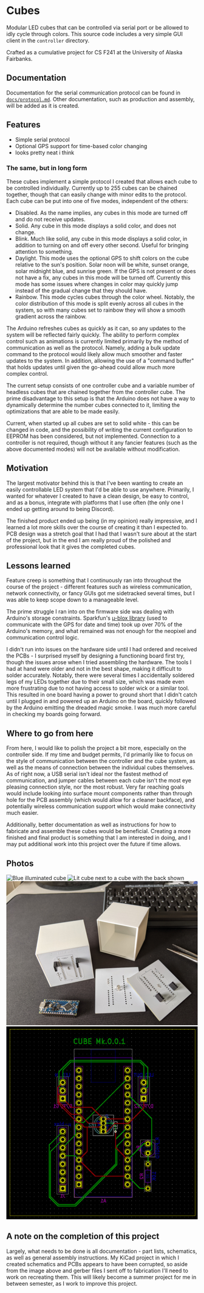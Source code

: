 # Cubes
Modular LED cubes that can be controlled via serial port or be allowed to idly
cycle through colors. This source code includes a very simple GUI client in the
`controller` directory.

Crafted as a cumulative project for CS F241 at the University of Alaska
Fairbanks.

## Documentation
Documentation for the serial communication protocol can be found in
[`docs/protocol.md`](docs/protocol.md). Other documentation, such as production
and assembly, will be added as it is created.

## Features
- Simple serial protocol
- Optional GPS support for time-based color changing
- looks pretty neat i think

### The same, but in long form
These cubes implement a simple protocol I created that allows each cube to be
controlled individually. Currently up to 255 cubes can be chained together,
though that can easily change with minor edits to the protocol. Each cube can be
put into one of five modes, independent of the others:

- Disabled. As the name implies, any cubes in this mode are turned off and do
  not receive updates.
- Solid. Any cube in this mode displays a solid color, and does not change.
- Blink. Much like solid, any cube in this mode displays a solid color, in
  addition to turning on and off every other second. Useful for bringing
  attention to something.
- Daylight. This mode uses the optional GPS to shift colors on the cube
  relative to the sun's position. Solar noon will be white, sunset orange, solar
  midnight blue, and sunrise green. If the GPS is not present or does not have a
  fix, any cubes in this mode will be turned off. Currently this mode has some
  issues where changes in color may quickly jump instead of the gradual change
  that they should have.
- Rainbow. This mode cycles cubes through the color wheel. Notably, the color
  distribution of this mode is split evenly across all cubes in the system, so
  with many cubes set to rainbow they will show a smooth gradient across the
  rainbow.

The Arduino refreshes cubes as quickly as it can, so any updates to the system
will be reflected fairly quickly. The ability to perform complex control such
as animations is currently limited primarily by the method of communication as
well as the protocol. Namely, adding a bulk update command to the protocol would
likely allow much smoother and faster updates to the system. In addition,
allowing the use of a "command buffer" that holds updates until given the
go-ahead could allow much more complex control.

The current setup consists of one controller cube and a variable number of
headless cubes that are chained together from the controller cube. The prime
disadvantage to this setup is that the Arduino does not have a way to
dynamically determine the number cubes connected to it, limiting the
optimizations that are able to be made easily.

Current, when started up all cubes are set to solid white - this can be changed
in code, and the possibility of writing the current configuration to EEPROM has
been considered, but not implemented. Connection to a controller is not
required, though without it any fancier features (such as the above documented
modes) will not be available without modification.

## Motivation
The largest motivator behind this is that I've been wanting to create an easily
controllable LED system that I'd be able to use anywhere. Primarily, I wanted
for whatever I created to have a clean design, be easy to control, and as a
bonus, integrate with platforms that I use often (the only one I ended up
getting around to being Discord).

The finished product ended up being (in my opinion) really impressive, and I
learned a lot more skills over the course of creating it than I expected to. PCB
design was a stretch goal that I had that I wasn't sure about at the start of
the project, but in the end I am really proud of the polished and professional
look that it gives the completed cubes.

## Lessons learned
Feature creep is something that I continuously ran into throughout the course of
the project - different features such as wireless communication, network
connectivity, or fancy GUIs got me sidetracked several times, but I was able to
keep scope down to a manageable level.

The prime struggle I ran into on the firmware side was dealing with Arduino's
storage constraints. Sparkfun's [µ-blox library](https://github.com/sparkfun/SparkFun_u-blox_GNSS_Arduino_Library)
(used to communicate with the GPS for date and time) took up over 70% of the
Arduino's memory, and what remained was not enough for the neopixel and
communication control logic.

I didn't run into issues on the hardware side until I had ordered and received
the PCBs - I surprised myself by designing a functioning board first try, though
the issues arose when I tried assembling the hardware. The tools I had at hand
were older and not in the best shape, making it difficult to solder accurately.
Notably, there were several times I accidentally soldered legs of my LEDs
together due to their small size, which was made even more frustrating due to
not having access to solder wick or a similar tool. This resulted in one board
having a power to ground short that I didn't catch until I plugged in and
powered up an Arduino on the board, quickly followed by the Arduino emitting
the dreaded magic smoke. I was much more careful in checking my boards going
forward.

## Where to go from here
From here, I would like to polish the project a bit more, especially on the
controller side. If my time and budget permits, I'd primarily like to focus on
the style of communication between the controller and the cube system, as well
as the means of connection between the individual cubes themselves. As of right
now, a USB serial isn't ideal nor the fastest method of communication, and
jumper cables between each cube isn't the most eye pleasing connection style,
nor the most robust. Very far reaching goals would include looking into surface
mount components rather than through hole for the PCB assembly (which would
allow for a cleaner backface), and potentially wireless communication support
which would make connectivity much easier.

Additionally, better documentation as well as instructions for how to fabricate
and assemble these cubes would be beneficial. Creating a more finished and final
product is something that I am interested in doing, and I may put additional
work into this project over the future if time allows.

## Photos
![Blue illuminated cube](images/cube.jpg)
![Lit cube next to a cube with the back shown](images/cube_back.jpg)
![Various parts of the cube next to each other](images/boards.jpg)
![Layout of the PCB](images/pcb.jpg)

## A note on the completion of this project
Largely, what needs to be done is all documentation - part lists, schematics, as
well as general assembly instructions. My KiCad project in which I created
schematics and PCBs appears to have been corrupted, so aside from the image
above and gerber files I sent off to fabrication I'll need to work on recreating
them. This will likely become a summer project for me in between semester, as I
work to improve this project.
